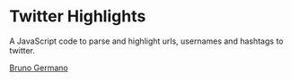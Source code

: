 Twitter Highlights
=============

A JavaScript code to parse and highlight urls, usernames and hashtags to twitter.

[Bruno Germano](http://www.egermano.com)